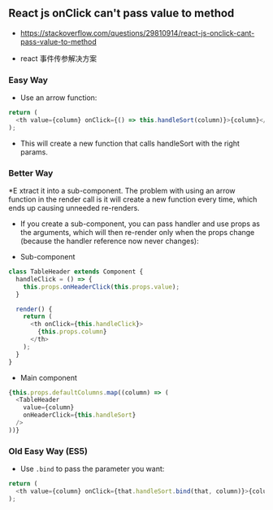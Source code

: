 ## React js onClick can't pass value to method
* https://stackoverflow.com/questions/29810914/react-js-onclick-cant-pass-value-to-method

* react 事件传参解决方案



### Easy Way
* Use an arrow function:
```js
return (
  <th value={column} onClick={() => this.handleSort(column)}>{column}</th>
);
```

* This will create a new function that calls handleSort with the right params.


### Better Way
*E xtract it into a sub-component. The problem with using an arrow function in the render call is it will create a new function every time, which ends up causing unneeded re-renders.

* If you create a sub-component, you can pass handler and use props as the arguments, which will then re-render only when the props change (because the handler reference now never changes):

* Sub-component
```js
class TableHeader extends Component {
  handleClick = () => {
    this.props.onHeaderClick(this.props.value);
  }

  render() {
    return (
      <th onClick={this.handleClick}>
        {this.props.column}
      </th>
    );
  }
}
```

* Main component
```js
{this.props.defaultColumns.map((column) => (
  <TableHeader
    value={column}
    onHeaderClick={this.handleSort}
  />
))}
```


### Old Easy Way (ES5)
* Use `.bind` to pass the parameter you want:

```js
return (
  <th value={column} onClick={that.handleSort.bind(that, column)}>{column}</th>
);
```